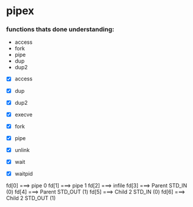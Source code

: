 # pipex


### functions thats done understanding:
- access
- fork
- pipe
- dup
- dup2



- [X] access
- [X] dup
- [X] dup2
- [X] execve
- [X] fork
- [X] pipe
- [X] unlink
- [X] wait
- [X] waitpid




fd[0] ===> pipe 0
fd[1] ===> pipe 1
fd[2] ===> infile
fd[3] ===> Parent STD_IN (0)
fd[4] ===> Parent STD_OUT (1)
fd[5] ===> Child 2 STD_IN (0)
fd[6] ===> Child 2 STD_OUT (1)
